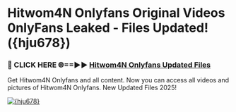 # Hitwom4N Onlyfans Original Videos 0nlyFans Leaked - Files Updated! ({hju678})

<h3>🔴 CLICK HERE 🌐==►► <a href="https://tinyurl.com/3ytaskbp" rel="nofollow">Hitwom4N Onlyfans Updated Files</a></h3>

Get Hitwom4N Onlyfans and all content. Now you can access all videos and pictures of Hitwom4N Onlyfans. New Updated Files 2025!

[![{hju678}](https://i.imgur.com/vBTAXPR.gif)](https://tinyurl.com/3ytaskbp)